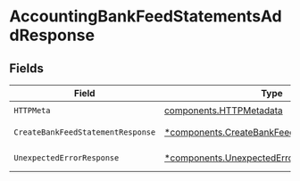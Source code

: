 # AccountingBankFeedStatementsAddResponse


## Fields

| Field                                                                                                     | Type                                                                                                      | Required                                                                                                  | Description                                                                                               |
| --------------------------------------------------------------------------------------------------------- | --------------------------------------------------------------------------------------------------------- | --------------------------------------------------------------------------------------------------------- | --------------------------------------------------------------------------------------------------------- |
| `HTTPMeta`                                                                                                | [components.HTTPMetadata](../../models/components/httpmetadata.md)                                        | :heavy_check_mark:                                                                                        | N/A                                                                                                       |
| `CreateBankFeedStatementResponse`                                                                         | [*components.CreateBankFeedStatementResponse](../../models/components/createbankfeedstatementresponse.md) | :heavy_minus_sign:                                                                                        | Bank Feed Statements                                                                                      |
| `UnexpectedErrorResponse`                                                                                 | [*components.UnexpectedErrorResponse](../../models/components/unexpectederrorresponse.md)                 | :heavy_minus_sign:                                                                                        | Unexpected error                                                                                          |